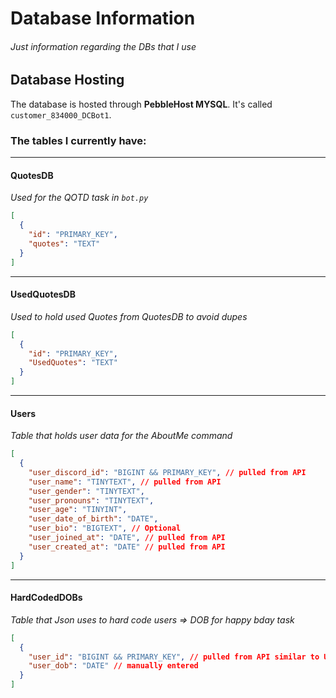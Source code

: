 # Database Information
###### Just information regarding the DBs that I use

## Database Hosting
The database is hosted through **PebbleHost MYSQL**. It's called `customer_834000_DCBot1`.

### The tables I currently have:

---

#### **QuotesDB**  
*Used for the QOTD task in `bot.py`*  
```json
[
  {
    "id": "PRIMARY_KEY",
    "quotes": "TEXT"
  }
]
```
---
#### **UsedQuotesDB**  
*Used to hold used Quotes from QuotesDB to avoid dupes*  
```json
[
  {
    "id": "PRIMARY_KEY",
    "UsedQuotes": "TEXT"
  }
]
```
---

#### Users
*Table that holds user data for the AboutMe command*
```json
[
  {
    "user_discord_id": "BIGINT && PRIMARY_KEY", // pulled from API
    "user_name": "TINYTEXT", // pulled from API
    "user_gender": "TINYTEXT",
    "user_pronouns": "TINYTEXT",
    "user_age": "TINYINT",
    "user_date_of_birth": "DATE",
    "user_bio": "BIGTEXT", // Optional
    "user_joined_at": "DATE", // pulled from API
    "user_created_at": "DATE" // pulled from API
  }
]
```
---

#### HardCodedDOBs
*Table that Json uses to hard code users => DOB for happy bday task*
```json
[
  {
    "user_id": "BIGINT && PRIMARY_KEY", // pulled from API similar to Users -> user_discord_id
    "user_dob": "DATE" // manually entered
  }
]
```
